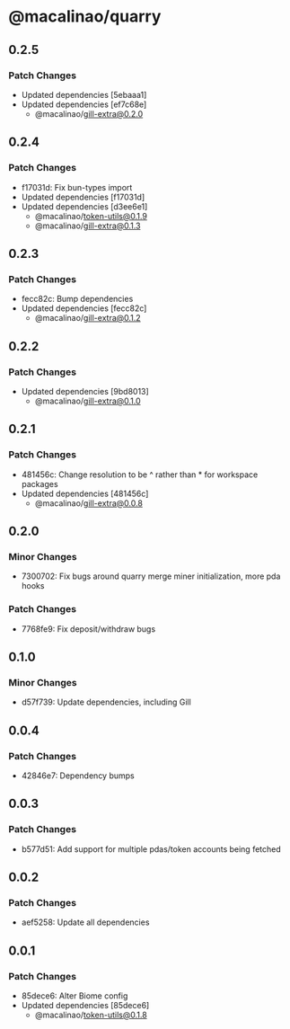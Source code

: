 # @macalinao/quarry

## 0.2.5

### Patch Changes

- Updated dependencies [5ebaaa1]
- Updated dependencies [ef7c68e]
  - @macalinao/gill-extra@0.2.0

## 0.2.4

### Patch Changes

- f17031d: Fix bun-types import
- Updated dependencies [f17031d]
- Updated dependencies [d3ee6e1]
  - @macalinao/token-utils@0.1.9
  - @macalinao/gill-extra@0.1.3

## 0.2.3

### Patch Changes

- fecc82c: Bump dependencies
- Updated dependencies [fecc82c]
  - @macalinao/gill-extra@0.1.2

## 0.2.2

### Patch Changes

- Updated dependencies [9bd8013]
  - @macalinao/gill-extra@0.1.0

## 0.2.1

### Patch Changes

- 481456c: Change resolution to be ^ rather than \* for workspace packages
- Updated dependencies [481456c]
  - @macalinao/gill-extra@0.0.8

## 0.2.0

### Minor Changes

- 7300702: Fix bugs around quarry merge miner initialization, more pda hooks

### Patch Changes

- 7768fe9: Fix deposit/withdraw bugs

## 0.1.0

### Minor Changes

- d57f739: Update dependencies, including Gill

## 0.0.4

### Patch Changes

- 42846e7: Dependency bumps

## 0.0.3

### Patch Changes

- b577d51: Add support for multiple pdas/token accounts being fetched

## 0.0.2

### Patch Changes

- aef5258: Update all dependencies

## 0.0.1

### Patch Changes

- 85dece6: Alter Biome config
- Updated dependencies [85dece6]
  - @macalinao/token-utils@0.1.8
